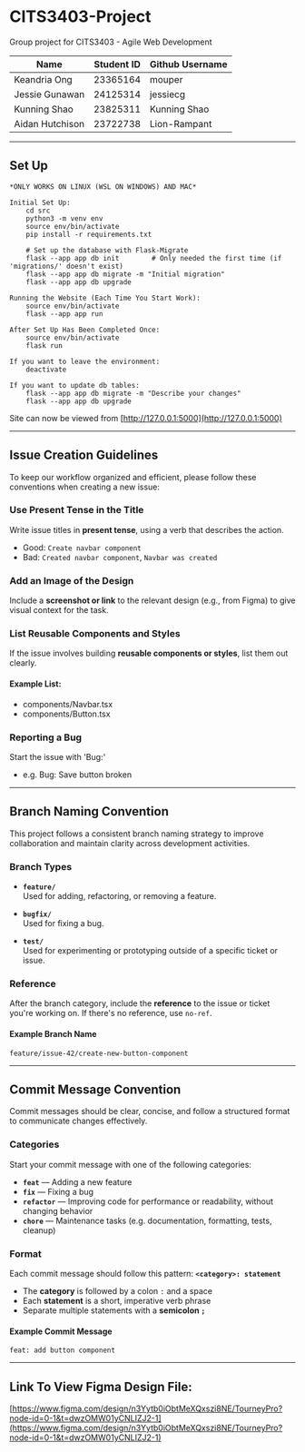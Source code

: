 # CITS3403-Project
Group project for CITS3403 - Agile Web Development

| Name      | Student ID | Github Username |
| ----------- | ----------- | ----------- |
| Keandria Ong | 23365164 | mouper |
| Jessie Gunawan | 24125314 | jessiecg |
| Kunning Shao | 23825311 | Kunning Shao |
| Aidan Hutchison | 23722738  | Lion-Rampant  |


---


## Set Up
```
*ONLY WORKS ON LINUX (WSL ON WINDOWS) AND MAC*

Initial Set Up:
    cd src
    python3 -m venv env
    source env/bin/activate
    pip install -r requirements.txt

    # Set up the database with Flask-Migrate
    flask --app app db init        # Only needed the first time (if 'migrations/' doesn't exist)
    flask --app app db migrate -m "Initial migration"
    flask --app app db upgrade

Running the Website (Each Time You Start Work):
    source env/bin/activate
    flask --app app run

After Set Up Has Been Completed Once:
    source env/bin/activate
    flask run

If you want to leave the environment:
    deactivate

If you want to update db tables:
    flask --app app db migrate -m "Describe your changes"
    flask --app app db upgrade
```
Site can now be viewed from [http://127.0.0.1:5000](http://127.0.0.1:5000)


---


## Issue Creation Guidelines

To keep our workflow organized and efficient, please follow these conventions when creating a new issue:


### Use Present Tense in the Title

Write issue titles in **present tense**, using a verb that describes the action.

- Good: `Create navbar component`  
- Bad: `Created navbar component`, `Navbar was created`


### Add an Image of the Design

Include a **screenshot or link** to the relevant design (e.g., from Figma) to give visual context for the task.


### List Reusable Components and Styles

If the issue involves building **reusable components or styles**, list them out clearly.

#### Example List:
- components/Navbar.tsx
- components/Button.tsx

### Reporting a Bug
Start the issue with 'Bug:'
- e.g. Bug: Save button broken

---


## Branch Naming Convention
This project follows a consistent branch naming strategy to improve collaboration and maintain clarity across development activities.

### Branch Types

- **`feature/`**  
  Used for adding, refactoring, or removing a feature.

- **`bugfix/`**  
  Used for fixing a bug.

- **`test/`**  
  Used for experimenting or prototyping outside of a specific ticket or issue.

### Reference

After the branch category, include the **reference** to the issue or ticket you're working on. If there's no reference, use `no-ref`.

#### Example Branch Name
`feature/issue-42/create-new-button-component` 


---


## Commit Message Convention

Commit messages should be clear, concise, and follow a structured format to communicate changes effectively.

### Categories

Start your commit message with one of the following categories:

- **`feat`** — Adding a new feature  
- **`fix`** — Fixing a bug  
- **`refactor`** — Improving code for performance or readability, without changing behavior  
- **`chore`** — Maintenance tasks (e.g. documentation, formatting, tests, cleanup)

### Format

Each commit message should follow this pattern:
**`<category>: statement`**
- The **category** is followed by a colon `:` and a space
- Each **statement** is a short, imperative verb phrase
- Separate multiple statements with a **semicolon `;`**

#### Example Commit Message
`feat: add button component` 


---


## Link To View Figma Design File:
[https://www.figma.com/design/n3Yytb0iObtMeXQxszi8NE/TourneyPro?node-id=0-1&t=dwzOMW01yCNLIZJ2-1](https://www.figma.com/design/n3Yytb0iObtMeXQxszi8NE/TourneyPro?node-id=0-1&t=dwzOMW01yCNLIZJ2-1)
